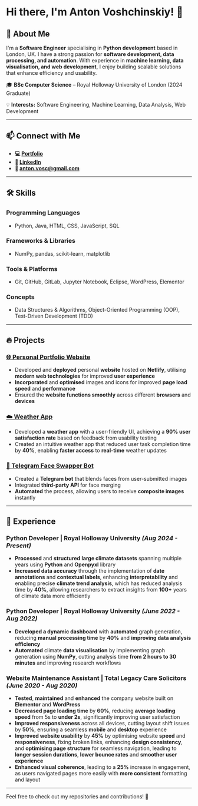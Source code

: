 # Hi there, I'm Anton Voshchinskiy! 👋

## 🚀 About Me
I'm a **Software Engineer** specialising in **Python development** based in London, UK. I have a strong passion for **software development, data processing, and automation**. With experience in **machine learning, data visualisation, and web development**, I enjoy building scalable solutions that enhance efficiency and usability.

🎓 **BSc Computer Science** – Royal Holloway University of London (2024 Graduate)

💡 **Interests:** Software Engineering, Machine Learning, Data Analysis, Web Development

---

## 📫 Connect with Me
- **💻 [Portfolio](http://antonvosc.netlify.app/)**
- **🔗 [LinkedIn](https://www.linkedin.com/in/anton-voshchinskiy-809794277/)**
- **📧 anton.vosc@gmail.com**

---

## 🛠️ Skills

### **Programming Languages**
- Python, Java, HTML, CSS, JavaScript, SQL

### **Frameworks & Libraries**
- NumPy, pandas, scikit-learn, matplotlib

### **Tools & Platforms**
- Git, GitHub, GitLab, Jupyter Notebook, Eclipse, WordPress, Elementor

### **Concepts**
- Data Structures & Algorithms, Object-Oriented Programming (OOP), Test-Driven Development (TDD)

---

## 🔥 Projects

### [🌐 Personal Portfolio Website](http://antonvosc.netlify.app/)
- Developed and **deployed** personal **website** hosted on **Netlify**, utilising **modern web technologies** for improved **user experience**
- **Incorporated** and **optimised** images and icons for improved **page load speed** and **performance**
- Ensured the **website functions smoothly** across different **browsers** and **devices**

### [☁️ Weather App](https://github.com/antonVosc/server-weather-app)
- Developed a **weather app** with a user-friendly UI, achieving a **90% user satisfaction rate** based on feedback from usability testing
- Created an intuitive weather app that reduced user task completion time by **40%**, enabling **faster access** to **real-time** weather updates

### [🤖 Telegram Face Swapper Bot](https://github.com/antonVosc/TelegramFaceSwapper)
- Created a **Telegram bot** that blends faces from user-submitted images
- Integrated **third-party API** for face merging
- **Automated** the process, allowing users to receive **composite images** instantly

---

## 💼 Experience

### **Python Developer | Royal Holloway University** *(Aug 2024 - Present)*
-	**Processed** and **structured** **large climate datasets** spanning multiple years using **Python** and **Openpyxl** library
-	**Increased data accuracy** through the implementation of **date annotations** and **contextual labels**, enhancing **interpretability** and enabling precise **climate trend analysis**, which has reduced analysis time by **40%**, allowing researchers to extract insights from **100+** years of climate data more efficiently

### **Python Developer | Royal Holloway University** *(June 2022 - Aug 2022)*
- **Developed a dynamic dashboard** with **automated** graph generation, reducing **manual processing time** by **40%** and **improving data analysis efficiency**
-	**Automated** climate **data visualisation** by implementing graph generation using **NumPy**, cutting analysis time **from 2 hours to 30 minutes** and improving research workflows

### **Website Maintenance Assistant | Total Legacy Care Solicitors** *(June 2020 - Aug 2020)*
-	**Tested**, **maintained** and **enhanced** the company website built on **Elementor** and **WordPress**
-	**Decreased page loading time** by **60%**, reducing **average loading speed** from 5s to **under 2s**, significantly improving user satisfaction
-	**Improved responsiveness** across all devices, cutting layout shift issues by **50%**, ensuring a seamless **mobile** and **desktop** experience
-	**Improved website usability** by **45%** by optimising website **speed** and **responsiveness**, fixing broken links, enhancing **design consistency**, and **optimising page structure** for seamless navigation, leading to **longer session durations**, **lower bounce rates** and **smoother user experience**
-	**Enhanced visual coherence**, leading to a **25%** increase in engagement, as users navigated pages more easily with **more consistent** formatting and layout

---

Feel free to check out my repositories and contributions! 🚀
